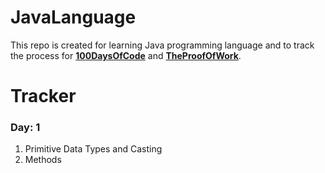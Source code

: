 # JavaLanguage

This repo is created for learning Java programming language and to track the process for [**100DaysOfCode**](https://twitter.com/_100DaysOfCode?s=20) and [**TheProofOfWork**](https://twitter.com/TheProofOfWork?s=20).

# Tracker

### Day: 1

1. Primitive Data Types and Casting
2. Methods

